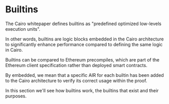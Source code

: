 # Builtins

The Cairo whitepaper defines builtins as "predefined optimized low-levels execution units".

In other words, builtins are logic blocks embedded in the Cairo architecture
to significantly enhance performance compared to defining the same logic in Cairo.

Builtins can be compared to Ethereum precompiles, which are part
of the Ethereum client specification rather than deployed smart contracts.

By embedded, we mean that a specific AIR for each builtin has been added to
the Cairo architecture to verify its correct usage within the proof.

In this section we'll see how builtins work, the builtins that exist
and their purposes.
